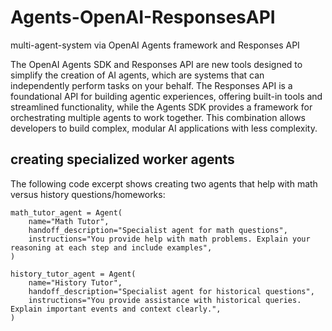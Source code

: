 # Agents-OpenAI-ResponsesAPI
multi-agent-system via OpenAI Agents framework and Responses API

The OpenAI Agents SDK and Responses API are new tools designed to simplify the creation of AI agents, which are systems that can independently perform tasks on your behalf. The Responses API is a foundational API for building agentic experiences, offering built-in tools and streamlined functionality, while the Agents SDK provides a framework for orchestrating multiple agents to work together. This combination allows developers to build complex, modular AI applications with less complexity.


## creating specialized worker agents

The following code excerpt shows creating two agents that help with math versus history questions/homeworks:

```
math_tutor_agent = Agent(
    name="Math Tutor",
    handoff_description="Specialist agent for math questions",
    instructions="You provide help with math problems. Explain your reasoning at each step and include examples",
)

history_tutor_agent = Agent(
    name="History Tutor",
    handoff_description="Specialist agent for historical questions",
    instructions="You provide assistance with historical queries. Explain important events and context clearly.",
)

```







